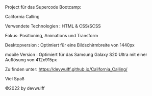 Project für das Supercode Bootcamp:

California Calling

Verwendete Technologien : HTML & CSS/SCSS

Fokus: Positioning, Animations und Transform

Desktopversion : Optimiert für eine Bildschirmbreite von 1440px

mobile Version : Optimiert für das Samsung Galaxy S20 Ultra mit einer Auflösung von 412x915px

Zu finden unter: 
https://devwulff.github.io/California_Calling/

Viel Spaß

©2022 by devwulff
